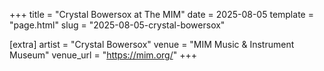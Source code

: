 +++
title = "Crystal Bowersox at The MIM"
date = 2025-08-05
template = "page.html"
slug = "2025-08-05-crystal-bowersox"

[extra]
artist = "Crystal Bowersox"
venue = "MIM Music & Instrument Museum"
venue_url = "https://mim.org/"
+++
